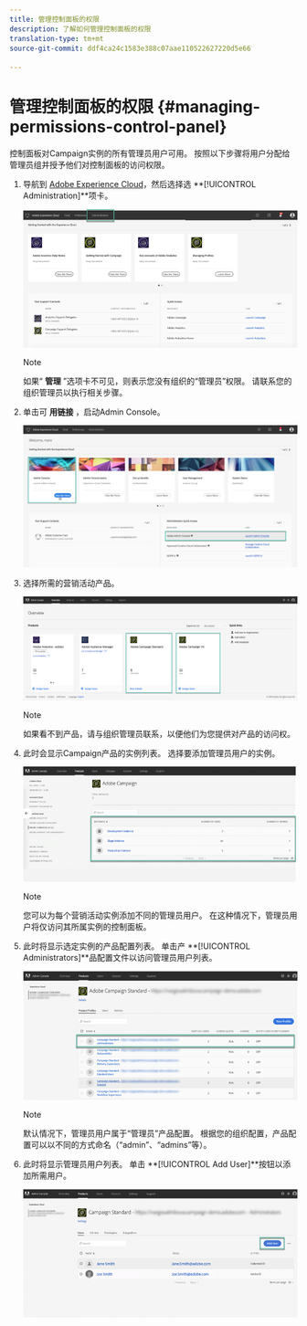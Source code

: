 ```yaml
---
title: 管理控制面板的权限
description: 了解如何管理控制面板的权限
translation-type: tm+mt
source-git-commit: ddf4ca24c1583e388c07aae110522627220d5e66

---
```



# 管理控制面板的权限 {#managing-permissions-control-panel}

控制面板对Campaign实例的所有管理员用户可用。 按照以下步骤将用户分配给管理员组并授予他们对控制面板的访问权限。

1. 导航到 [Adobe Experience Cloud](https://experiencecloud.adobe.com/)，然后选择选 **[!UICONTROL Administration]**项卡。

   ![](assets/do-not-localize/control_panel_add_user1.png)

   >[!NOTE]
   >
   >如果“ <b>管理</b> ”选项卡不可见，则表示您没有组织的“管理员”权限。 请联系您的组织管理员以执行相关步骤。

1. 单击可 **用链接** ，启动Admin Console。

   ![](assets/do-not-localize/control_panel_admin1.png)

1. 选择所需的营销活动产品。

   ![](assets/do-not-localize/control_panel_add_user3.png)

   >[!NOTE]
   >
   >如果看不到产品，请与组织管理员联系，以便他们为您提供对产品的访问权。

1. 此时会显示Campaign产品的实例列表。 选择要添加管理员用户的实例。

   ![](assets/do-not-localize/control_panel_add_user4.png)

   >[!NOTE]
   >
   >您可以为每个营销活动实例添加不同的管理员用户。 在这种情况下，管理员用户将仅访问其所属实例的控制面板。

1. 此时将显示选定实例的产品配置列表。 单击产 **[!UICONTROL Administrators]**品配置文件以访问管理员用户列表。

   ![](assets/do-not-localize/control_panel_add_user_5.png)

   >[!NOTE]
   >
   >默认情况下，管理员用户属于“管理员”产品配置。 根据您的组织配置，产品配置可以以不同的方式命名（“admin”、“admins”等）。

1. 此时将显示管理员用户列表。 单击 **[!UICONTROL Add User]**按钮以添加所需用户。

   ![](assets/do-not-localize/control_panel_add_user_6.png)

